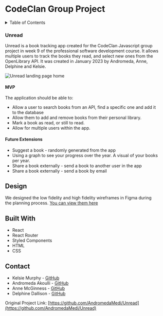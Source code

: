 # CodeClan Group Project

<!-- TABLE OF CONTENTS -->
<details>
  <summary>Table of Contents</summary>
  <ol>
    <li>
      <a href="#about">About</a>
      <ul>
        <li><a href="#brief">Brief</a></li>
        <li><a href="#design">Design</a></li>
        <li><a href="#built-with">Built With</a></li>
      </ul>
    </li>
    <li>
      <a href="#getting-started">Getting Started</a>
      <ul>
        <li><a href="#installation">Installation</a></li>
      </ul>
    </li>
    <li><a href="#contact">Contact</a></li>
    <li><a href="#acknowledgments">Acknowledgments</a></li>
  </ol>
</details>



<!-- ABOUT -->
### Unread

<!-- BRIEF -->
Unread is a book tracking app created for the CodeClan Javascript group project in week 9 of the professional software development course. It allows multiple users to track the books they read, and select new ones from the OpenLibrary API.
It was created in January 2023 by Andromeda, Anne, Delphine and Kelsie.

<img align="center" src="https://user-images.githubusercontent.com/77012426/215062718-8b106dbd-2d48-4918-a136-151095f3bd21.jpg" alt="Unread landing page home">

#### MVP
The application should be able to:
* Allow a user to search books from an API, find a specific one and add it to the database
* Allow them to add and remove books from their personal library.
* Mark a book as read, or still to read.
* Allow for multiple users within the app.

#### Future Extensions
* Suggest a book - randomly generated from the app
* Using a graph to see your progress over the year. A visual of your books per year.
* Share a book externally - send a book to another user in the app 
* Share a book externally - send a book by email 


<!-- <img align="center" src="https://user-images.githubusercontent.com/77012426/211512515-f07b3ef4-5805-4204-9bb6-0fe5b9848138.jpg" alt="Surveyflow landing page home"> -->

<!-- DESIGN -->
## Design
We designed the low fidelity and high fidelity wireframes in Figma during the planning process. [You can view them here](https://www.figma.com/file/ZNgM5Gp7SKvvYDavCIro8E/unread---public?t=w4H99EnJPdtv5T5E-1)

<!-- BUILT WITH -->
## Built With

* React
* React Router
* Styled Components
* HTML
* CSS


<!-- CONTACT -->
## Contact

* Kelsie Murphy - [GitHub](https://github.com/kelsiesmurphy)
* Andromeda Akoulli - [GitHub](https://github.com/AndromedaMedi)
* Anne McGinness - [GitHub](https://github.com/AMG05)
* Delphine Dallison - [GitHub](https://github.com/Delfland)

Original Project Link: [https://github.com/AndromedaMedi/Unread](https://github.com/AndromedaMedi/Unread)
